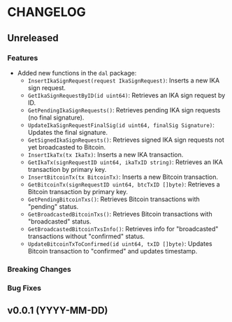 <!-- markdownlint-disable MD013 -->
<!-- markdownlint-disable MD024 -->

<!--
Changelogs are for humans, not machines.
There should be an entry for every single version.
The same types of changes should be grouped.
The latest version comes first.
The release date of each version is displayed.

Usage:

Change log entries are to be added to the Unreleased section and in one of the following subsections: Features, Breaking Changes, Bug Fixes. Example entry:

- [#<PR-number>](https://github.com/gonative-cc/relayer/pull/<PR-number>) <description>
-->

# CHANGELOG

## Unreleased

### Features

- Added new functions in the `dal` package:
    - `InsertIkaSignRequest(request IkaSignRequest)`: Inserts a new IKA sign request.
    - `GetIkaSignRequestByID(id uint64)`: Retrieves an IKA sign request by ID.
    - `GetPendingIkaSignRequests()`: Retrieves pending IKA sign requests (no final signature).
    - `UpdateIkaSignRequestFinalSig(id uint64, finalSig Signature)`: Updates the final signature.
    - `GetSignedIkaSignRequests()`: Retrieves signed IKA sign requests not yet broadcasted to Bitcoin.
    - `InsertIkaTx(tx IkaTx)`: Inserts a new IKA transaction.
    - `GetIkaTx(signRequestID uint64, ikaTxID string)`: Retrieves an IKA transaction by primary key.
    - `InsertBitcoinTx(tx BitcoinTx)`: Inserts a new Bitcoin transaction.
    - `GetBitcoinTx(signRequestID uint64, btcTxID []byte)`: Retrieves a Bitcoin transaction by primary key.
    - `GetPendingBitcoinTxs()`: Retrieves Bitcoin transactions with "pending" status.
    - `GetBroadcastedBitcoinTxs()`: Retrieves Bitcoin transactions with "broadcasted" status.
    - `GetBroadcastedBitcoinTxsInfo()`: Retrieves info for "broadcasted" transactions without "confirmed" status.
    - `UpdateBitcoinTxToConfirmed(id uint64, txID []byte)`: Updates Bitcoin transaction to "confirmed" and updates timestamp.

### Breaking Changes

### Bug Fixes

## v0.0.1 (YYYY-MM-DD)
